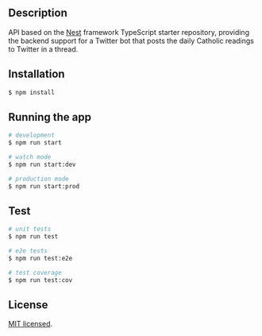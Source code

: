 ## Description

API based on the [Nest](https://github.com/nestjs/nest) framework TypeScript starter repository, providing the backend support for a Twitter bot that posts the daily Catholic readings to Twitter in a thread.

## Installation

```bash
$ npm install
```

## Running the app

```bash
# development
$ npm run start

# watch mode
$ npm run start:dev

# production mode
$ npm run start:prod
```

## Test

```bash
# unit tests
$ npm run test

# e2e tests
$ npm run test:e2e

# test coverage
$ npm run test:cov
```

## License

  [MIT licensed](https://github.com/nestjs/nest/blob/master/LICENSE).
